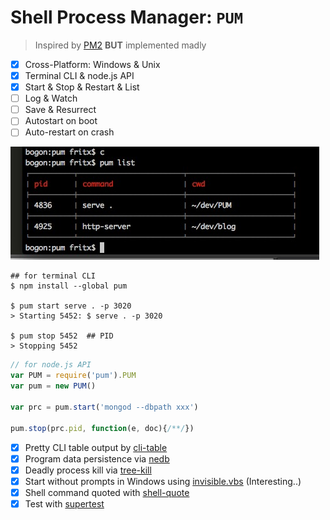 # Shell Process Manager: `PUM`

> Inspired by [PM2](https://github.com/Unitech/PM2) **BUT** implemented madly

- [x] Cross-Platform: Windows & Unix
- [x] Terminal CLI & node.js API
- [x] Start & Stop & Restart & List
- [ ] Log & Watch
- [ ] Save & Resurrect
- [ ] Autostart on boot
- [ ] Auto-restart on crash

<img src="https://raw.githubusercontent.com/fritx/PUM/dev/pic/pum-list.jpg" width="494" height="181">

```plain
## for terminal CLI
$ npm install --global pum

$ pum start serve . -p 3020
> Starting 5452: $ serve . -p 3020

$ pum stop 5452  ## PID
> Stopping 5452
```

```js
// for node.js API
var PUM = require('pum').PUM
var pum = new PUM()

var prc = pum.start('mongod --dbpath xxx')

pum.stop(prc.pid, function(e, doc){/**/})
```

- [x] Pretty CLI table output by [cli-table](https://github.com/Automattic/cli-table)
- [x] Program data persistence via [nedb](https://github.com/louischatriot/nedb)
- [x] Deadly process kill via [tree-kill](https://github.com/pkrumins/node-tree-kill)
- [x] Start without prompts in Windows using [invisible.vbs](https://github.com/marklagendijk/node-pm2-windows-startup/blob/master/invisible.vbs) (Interesting..)
- [x] Shell command quoted with [shell-quote](https://github.com/substack/node-shell-quote)
- [x] Test with [supertest](https://github.com/visionmedia/supertest)
